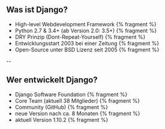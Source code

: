 ## Was ist Django?

* High-level Webdevelopment Framework {% fragment %}
* Python 2.7 & 3.4+ (ab Version 2.0: 3.5+) {% fragment %}
* DRY Prinzip (Dont-Repeat-Yourself) {% fragment %}
* Entwicklungsstart 2003 bei einer Zeitung {% fragment %}
* Open-Source unter BSD Lizenz seit 2005 {% fragment %}

--

## Wer entwickelt Django?

* Django Software Foundation {% fragment %}
* Core Team (aktuell 38 Mitglieder) {% fragment %}
* Community (GitHub) {% fragment %}
* neue Version nach ca. 8 Monaten {% fragment %}
* aktuell Version 1.10.2 {% fragment %}
